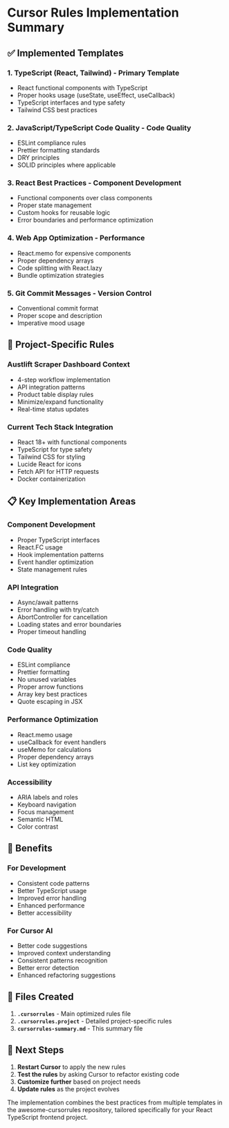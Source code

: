 # Cursor Rules Implementation Summary

## ✅ Implemented Templates

### 1. **TypeScript (React, Tailwind)** - Primary Template
- React functional components with TypeScript
- Proper hooks usage (useState, useEffect, useCallback)
- TypeScript interfaces and type safety
- Tailwind CSS best practices

### 2. **JavaScript/TypeScript Code Quality** - Code Quality
- ESLint compliance rules
- Prettier formatting standards
- DRY principles
- SOLID principles where applicable

### 3. **React Best Practices** - Component Development
- Functional components over class components
- Proper state management
- Custom hooks for reusable logic
- Error boundaries and performance optimization

### 4. **Web App Optimization** - Performance
- React.memo for expensive components
- Proper dependency arrays
- Code splitting with React.lazy
- Bundle optimization strategies

### 5. **Git Commit Messages** - Version Control
- Conventional commit format
- Proper scope and description
- Imperative mood usage

## 🎯 Project-Specific Rules

### **Austlift Scraper Dashboard Context**
- 4-step workflow implementation
- API integration patterns
- Product table display rules
- Minimize/expand functionality
- Real-time status updates

### **Current Tech Stack Integration**
- React 18+ with functional components
- TypeScript for type safety
- Tailwind CSS for styling
- Lucide React for icons
- Fetch API for HTTP requests
- Docker containerization

## 📋 Key Implementation Areas

### **Component Development**
- Proper TypeScript interfaces
- React.FC usage
- Hook implementation patterns
- Event handler optimization
- State management rules

### **API Integration**
- Async/await patterns
- Error handling with try/catch
- AbortController for cancellation
- Loading states and error boundaries
- Proper timeout handling

### **Code Quality**
- ESLint compliance
- Prettier formatting
- No unused variables
- Proper arrow functions
- Array key best practices
- Quote escaping in JSX

### **Performance Optimization**
- React.memo usage
- useCallback for event handlers
- useMemo for calculations
- Proper dependency arrays
- List key optimization

### **Accessibility**
- ARIA labels and roles
- Keyboard navigation
- Focus management
- Semantic HTML
- Color contrast

## 🚀 Benefits

### **For Development**
- Consistent code patterns
- Better TypeScript usage
- Improved error handling
- Enhanced performance
- Better accessibility

### **For Cursor AI**
- Better code suggestions
- Improved context understanding
- Consistent patterns recognition
- Better error detection
- Enhanced refactoring suggestions

## 📁 Files Created

1. **`.cursorrules`** - Main optimized rules file
2. **`.cursorrules.project`** - Detailed project-specific rules
3. **`cursorrules-summary.md`** - This summary file

## 🔄 Next Steps

1. **Restart Cursor** to apply the new rules
2. **Test the rules** by asking Cursor to refactor existing code
3. **Customize further** based on project needs
4. **Update rules** as the project evolves

The implementation combines the best practices from multiple templates in the awesome-cursorrules repository, tailored specifically for your React TypeScript frontend project.




